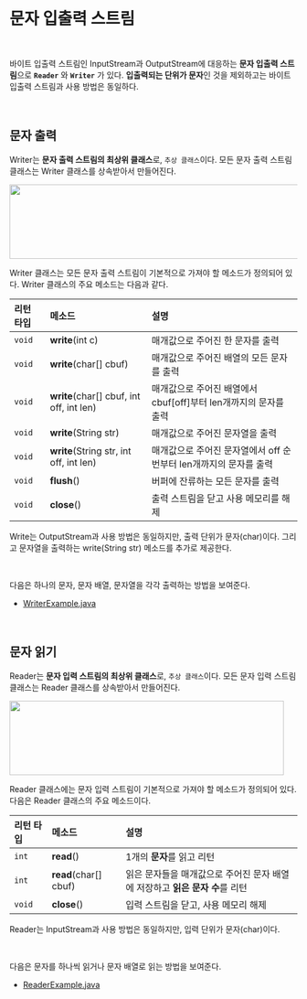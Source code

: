 # 문자 입출력 스트림
<br/>

바이트 입출력 스트림인 InputStream과 OutputStream에 대응하는 **문자 입출력 스트림**으로 **`Reader`** 와 **`Writer`** 가 있다.
**입출력되는 단위가 문자**인 것을 제외하고는 바이트 입출력 스트림과 사용 방법은 동일하다.

<br/>

## 문자 출력
Writer는 **문자 출력 스트림의 최상위 클래스**로, `추상 클래스`이다. 모든 문자 출력 스트림 클래스는 Writer 클래스를 상속받아서 만들어진다.

<img src="https://github.com/silxbro/java/assets/142463332/b3615b35-9b6e-479b-92f2-d1894ff499db" width="550" height="130"/><br/>

Writer 클래스는 모든 문자 출력 스트림이 기본적으로 가져야 할 메소드가 정의되어 있다. Writer 클래스의 주요 메소드는 다음과 같다.

|리턴 타입|메소드|설명|
|:---|:---|:---|
|`void`|**write**(int c)|매개값으로 주어진 한 문자를 출력|
|`void`|**write**(char[] cbuf)|매개값으로 주어진 배열의 모든 문자를 출력|
|`void`|**write**(char[] cbuf, int off, int len)|매개값으로 주어진 배열에서 cbuf[off]부터 len개까지의 문자를 출력|
|`void`|**write**(String str)|매개값으로 주어진 문자열을 출력|
|`void`|**write**(String str, int off, int len)|매개값으로 주어진 문자열에서 off 순번부터 len개까지의 문자를 출력|
|`void`|**flush**()|버퍼에 잔류하는 모든 문자를 출력|
|`void`|**close**()|출력 스트림을 닫고 사용 메모리를 해제|

Write는 OutputStream과 사용 방법은 동일하지만, 출력 단위가 문자(char)이다. 그리고 문자열을 출력하는 write(String str) 메소드를 추가로 제공한다.

<br/>

다음은 하나의 문자, 문자 배열, 문자열을 각각 출력하는 방법을 보여준다.
- [WriterExample.java](https://github.com/silxbro/java/blob/main/src/thisisjava/ch18/sec04/exam01/WriterExample.java)

<br/>

## 문자 읽기
Reader는 **문자 입력 스트림의 최상위 클래스**로, `추상 클래스`이다. 모든 문자 입력 스트림 클래스는 Reader 클래스를 상속받아서 만들어진다.

<img src="https://github.com/silxbro/java/assets/142463332/7dbff19f-d655-4d8d-b2bb-f62a5b3d055c" width="480" height="130"/><br/>

Reader 클래스에는 문자 입력 스트림이 기본적으로 가져야 할 메소드가 정의되어 있다. 다음은 Reader 클래스의 주요 메소드이다.

|리턴 타입|메소드|설명|
|:---|:---|:---|
|`int`|**read**()|1개의 **문자**를 읽고 리턴|
|`int`|**read**(char[] cbuf)|읽은 문자들을 매개값으로 주어진 문자 배열에 저장하고 **읽은 문자 수**를 리턴|
|`void`|**close**()|입력 스트림을 닫고, 사용 메모리 해제|

Reader는 InputStream과 사용 방법은 동일하지만, 입력 단위가 문자(char)이다.

<br/>

다음은 문자를 하나씩 읽거나 문자 배열로 읽는 방법을 보여준다.
- [ReaderExample.java](https://github.com/silxbro/java/blob/main/src/thisisjava/ch18/sec04/exam02/ReaderExample.java)
